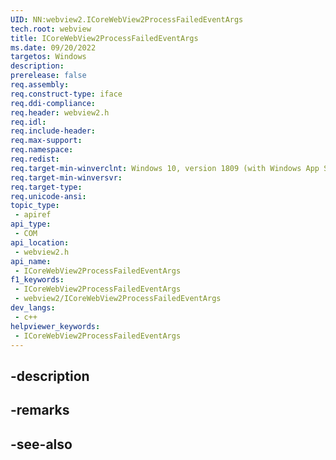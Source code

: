 ```yaml
---
UID: NN:webview2.ICoreWebView2ProcessFailedEventArgs
tech.root: webview
title: ICoreWebView2ProcessFailedEventArgs
ms.date: 09/20/2022
targetos: Windows
description: 
prerelease: false
req.assembly: 
req.construct-type: iface
req.ddi-compliance: 
req.header: webview2.h
req.idl: 
req.include-header: 
req.max-support: 
req.namespace: 
req.redist: 
req.target-min-winverclnt: Windows 10, version 1809 (with Windows App SDK 1.1 or later)
req.target-min-winversvr: 
req.target-type: 
req.unicode-ansi: 
topic_type:
 - apiref
api_type:
 - COM
api_location:
 - webview2.h
api_name:
 - ICoreWebView2ProcessFailedEventArgs
f1_keywords:
 - ICoreWebView2ProcessFailedEventArgs
 - webview2/ICoreWebView2ProcessFailedEventArgs
dev_langs:
 - c++
helpviewer_keywords:
 - ICoreWebView2ProcessFailedEventArgs
---
```


## -description

## -remarks

## -see-also

